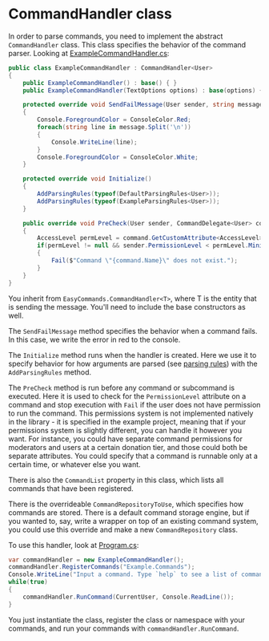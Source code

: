 # CommandHandler class

In order to parse commands, you need to implement the abstract `CommandHandler` class. This class specifies the behavior of the command parser. Looking at [ExampleCommandHandler.cs](https://github.com/ZakFahey/easy-commands/blob/master/EasyCommands/Example/ExampleCommandHandler.cs):

```cs
public class ExampleCommandHandler : CommandHandler<User>
{
    public ExampleCommandHandler() : base() { }
    public ExampleCommandHandler(TextOptions options) : base(options) { }

    protected override void SendFailMessage(User sender, string message)
    {
        Console.ForegroundColor = ConsoleColor.Red;
        foreach(string line in message.Split('\n'))
        {
            Console.WriteLine(line);
        }
        Console.ForegroundColor = ConsoleColor.White;
    }

    protected override void Initialize()
    {
        AddParsingRules(typeof(DefaultParsingRules<User>));
        AddParsingRules(typeof(ExampleParsingRules<User>));
    }

    public override void PreCheck(User sender, CommandDelegate<User> command)
    {
        AccessLevel permLevel = command.GetCustomAttribute<AccessLevel>();
        if(permLevel != null && sender.PermissionLevel < permLevel.MinimumLevel)
        {
            Fail($"Command \"{command.Name}\" does not exist.");
        }
    }
}
```

You inherit from `EasyCommands.CommandHandler<T>`, where T is the entity that is sending the message. You'll need to include the base constructors as well.

The `SendFailMessage` method specifies the behavior when a command fails. In this case, we write the error in red to the console.

The `Initialize` method runs when the handler is created. Here we use it to specify behavior for how arguments are parsed (see [parsing rules](ParsingRules.md)) with the `AddParsingRules` method.

The `PreCheck` method is run before any command or subcommand is executed. Here it is used to check for the `PermissionLevel` attribute on a command and stop execution with `Fail` if the user does not have permission to run the command. This permissions system is not implemented natively in the library - it is specified in the example project, meaning that if your permissions system is slightly different, you can handle it however you want. For instance, you could have separate command permissions for moderators and users at a certain donation tier, and those could both be separate attributes. You could specify that a command is runnable only at a certain time, or whatever else you want.

There is also the `CommandList` property in this class, which lists all commands that have been registered.

There is the overrideable `CommandRepositoryToUse`, which specifies how commands are stored. There is a default command storage engine, but if you wanted to, say, write a wrapper on top of an existing command system, you could use this override and make a new `CommandRepository` class.

To use this handler, look at [Program.cs](https://github.com/ZakFahey/easy-commands/blob/master/EasyCommands/Example/Program.cs):

```cs
var commandHandler = new ExampleCommandHandler();
commandHandler.RegisterCommands("Example.Commands");
Console.WriteLine("Input a command. Type `help` to see a list of commands.");
while(true)
{
    commandHandler.RunCommand(CurrentUser, Console.ReadLine());
}
```

You just instantiate the class, register the class or namespace with your commands, and run your commands with `commandHandler.RunCommand`.
